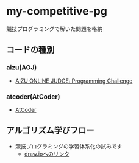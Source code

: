 # my-competitive-pg

競技プログラミングで解いた問題を格納

## コードの種別

### aizu(AOJ)

* [AIZU ONLINE JUDGE: Programming Challenge](http://judge.u-aizu.ac.jp/onlinejudge/)

### atcoder(AtCoder)

* [AtCoder](https://atcoder.jp/)

## アルゴリズム学びフロー

* 競技プログラミングの学習体系化の試みです
    * [draw.ioへのリンク](https://www.draw.io/?lightbox=1&highlight=0000ff&edit=_blank&layers=1&nav=1&title=Algorithm_Hierarchy.xml#Uhttps%3A%2F%2Fraw.githubusercontent.com%2FHiroyuki-Nagata%2Fmy-competitive-pg%2Fmaster%2FAlgorithm_Hierarchy.xml)
